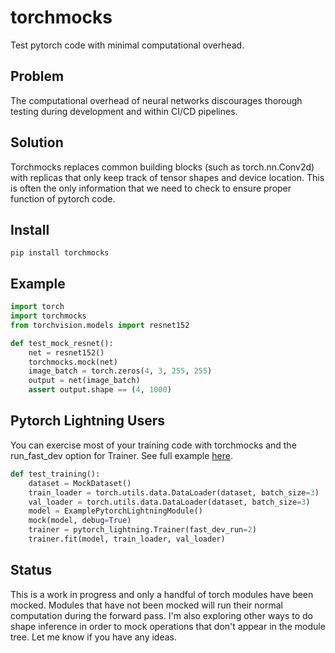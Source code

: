 # torchmocks
Test pytorch code with minimal computational overhead.

## Problem
The computational overhead of neural networks discourages thorough testing during development and within CI/CD pipelines.

## Solution
Torchmocks replaces common building blocks (such as torch.nn.Conv2d) with replicas that only keep track of tensor shapes and device location.  This is often the only information that we need to check to ensure proper function of pytorch code.

## Install
```
pip install torchmocks
```

## Example
```python
import torch
import torchmocks
from torchvision.models import resnet152

def test_mock_resnet():
    net = resnet152()
    torchmocks.mock(net)
    image_batch = torch.zeros(4, 3, 255, 255)
    output = net(image_batch)
    assert output.shape == (4, 1000)

```

## Pytorch Lightning Users
You can exercise most of your training code with torchmocks and the run_fast_dev option for Trainer.
See full example [here](https://github.com/nathanbreitsch/torchmocks/blob/main/tests/lightning_train.py).

```python
def test_training():
    dataset = MockDataset()
    train_loader = torch.utils.data.DataLoader(dataset, batch_size=3)
    val_loader = torch.utils.data.DataLoader(dataset, batch_size=3)
    model = ExamplePytorchLightningModule()
    mock(model, debug=True)
    trainer = pytorch_lightning.Trainer(fast_dev_run=2)
    trainer.fit(model, train_loader, val_loader)
```

## Status
This is a work in progress and only a handful of torch modules have been mocked. Modules that have not been mocked will run their normal computation during the forward pass.
I'm also exploring other ways to do shape inference in order to mock operations that don't appear in the module tree. Let me know if you have any ideas.
